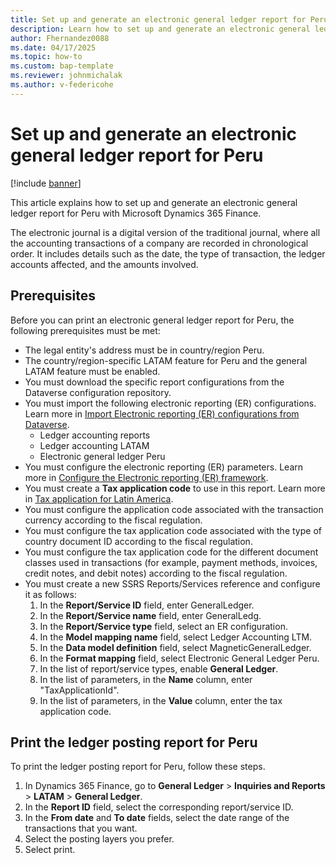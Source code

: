 ```yaml
---
title: Set up and generate an electronic general ledger report for Peru
description: Learn how to set up and generate an electronic general ledger report for Peru with Microsoft Dynamics 365 Finance.
author: Fhernandez0088
ms.date: 04/17/2025
ms.topic: how-to
ms.custom: bap-template
ms.reviewer: johnmichalak
ms.author: v-federicohe
---
```


# Set up and generate an electronic general ledger report for Peru

[!include [banner](../../includes/banner.md)]

This article explains how to set up and generate an electronic general ledger report for Peru with Microsoft Dynamics 365 Finance.

The electronic journal is a digital version of the traditional journal, where all the accounting transactions of a company are recorded in chronological order. It includes details such as the date, the type of transaction, the ledger accounts affected, and the amounts involved.

## Prerequisites

Before you can print an electronic general ledger report for Peru, the following prerequisites must be met:  

- The legal entity's address must be in country/region Peru.
- The country/region-specific LATAM feature for Peru and the general LATAM feature must be enabled.
- You must download the specific report configurations from the Dataverse configuration repository. 
- You must import the following electronic reporting (ER) configurations. Learn more in [Import Electronic reporting (ER) configurations from Dataverse](/dynamics365/finance/localizations/global/workspace/gsw-import-er-config-dataverse).
    - Ledger accounting reports
    - Ledger accounting LATAM
    - Electronic general ledger Peru
- You must configure the electronic reporting (ER) parameters. Learn more in [Configure the Electronic reporting (ER) framework](../../../fin-ops-core/dev-itpro/analytics/electronic-reporting-er-configure-parameters.md).
- You must create a **Tax application code** to use in this report. Learn more in [Tax application for Latin America]( /dynamics365/finance/localizations/iberoamerica/ltm-core-tax-application).
- You must configure the application code associated with the transaction currency according to the fiscal regulation.
- You must configure the tax application code associated with the type of country document ID according to the fiscal regulation.
- You must configure the tax application code for the different document classes used in transactions (for example, payment methods, invoices, credit notes, and debit notes) according to the fiscal regulation. 
- You must create a new SSRS Reports/Services reference and configure it as follows:
    1. In the **Report/Service ID** field, enter GeneralLedger.
    1. In the **Report/Service name** field, enter GeneralLedg.
    1. In the **Report/Service type** field, select an ER configuration.
    1. In the **Model mapping name** field, select Ledger Accounting LTM.
    1. In the **Data model definition** field, select MagneticGeneralLedger.
    1. In the **Format mapping** field, select Electronic General Ledger Peru.
    1. In the list of report/service types, enable **General Ledger**.
    1. In the list of parameters, in the **Name** column, enter "TaxApplicationId".
    1. In the list of parameters, in the **Value** column, enter the tax application code.

## Print the ledger posting report for Peru

To print the ledger posting report for Peru, follow these steps.

1. In Dynamics 365 Finance, go to **General Ledger** \> **Inquiries and Reports** \> **LATAM** \> **General Ledger**.
1. In the **Report ID** field, select the corresponding report/service ID.
1. In the **From date** and **To date** fields, select the date range of the transactions that you want.
1. Select the posting layers you prefer.
1. Select print.


